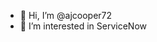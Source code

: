 - 👋 Hi, I’m @ajcooper72
- 👀 I’m interested in ServiceNow

<!---
ajcooper72/ajcooper72 is a ✨ special ✨ repository because its `README.md` (this file) appears on your GitHub profile.
You can click the Preview link to take a look at your changes.
--->
